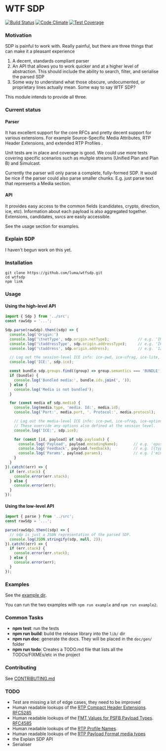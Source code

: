 # WTF SDP

[![Build Status](https://travis-ci.org/luma/wtf-sdp.svg?branch=master)](https://travis-ci.org/luma/wtf-sdp)
[![Code Climate](https://codeclimate.com/github/luma/wtf-sdp/badges/gpa.svg)](https://codeclimate.com/github/luma/wtf-sdp)
[![Test Coverage](https://codeclimate.com/github/luma/wtf-sdp/badges/coverage.svg)](https://codeclimate.com/github/luma/wtf-sdp/coverage)


### Motivation

SDP is painful to work with. Really painful, but there are three things that can make it a pleasant experience

1. A decent, standards compliant parser
2. An API that allows you to work quicker and at a higher level of abstraction. This should include the ability to search, filter, and serialise the parsed SDP
3. Some way to understand what those obscure, undocumented, or proprietary lines actually mean. Some way to say WTF SDP?

This module intends to provide all three.


### Current status

#### Parser

It has excellent support for the core RFCs and pretty decent support for various extensions. For example  Source-Specific Media Attributes, RTP Header Extensions, and extended RTP Profiles .

Unit tests are in place and coverage is good. We could use more tests covering specific scenarios such as multple streams (Unified Plan and Plan B) and Simulcast.

Currently the parser will only parse a complete, fully-formed SDP. It would be nice if the parser could also parse smaller chunks. E.g. just parse text that represents a Media section.


#### API

It provides easy access to the common fields (candidates, crypto, direction, ice, etc). Information about each payload is also aggregated together. Extensions, candidates, ssrcs are easily accessible.

See the usage section for examples.


### Explain SDP

I haven't begun work on this yet.

### Installation


```shell
git clone https://github.com/luma/wtfsdp.git
cd wtfsdp
npm link
```


### Usage

#### Using the high-level API

``` javascript
import { Sdp } from '../src';
const rawSdp = '...';

Sdp.parse(rawSdp).then((sdp) => {
  console.log('Origin:')
  console.log('\tnetType', sdp.origin.netType);             // e.g. 'IN'
  console.log('\taddressType', sdp.origin.addressType);     // e.g. 'IP4'
  console.log('\taddress', sdp.origin.address);             // e.g. '127.0.0.1'

  // Log out the session-level ICE info: ice-pwd, ice-ufrag, ice-lite, ice-mismatch, ice-options
  console.log('ICE:', sdp.ice);

  const bundle sdp.groups.find((group) => group.semantics === 'BUNDLE');
  if (bundle) {
    console.log('Bundled media:', bundle.ids.join(', '));
  } else {
    console.log('Media is not bundled');
  }

  for (const media of sdp.media) {
    console.log(media.type, 'media. Id:', media.id);
    console.log('Port:', media.port, '. Protocol:', media.protocol);

    // Log out the media-level ICE info: ice-pwd, ice-ufrag, ice-options
    // These override any options also defined at the session level.
    console.log('ICE:', sdp.ice);

    for (const [id, payload] of sdp.payloads) {
      console.log('Payload', payload.encodingName);       // e.g. 'opus'
      console.log('Feedback', payload.feedback);          // e.g. [{type: 'transport-cc' }]
      console.log('Params', payload.params);              // e.g. ['minptime=10']
    }
  }
}).catch((err) => {
  if (err.stack) {
    console.error(err.stack);
  } else {
    console.error(err);
  }
});
```

#### Using the low-level API



``` javascript
import { parse } from '../src';
const rawSdp = '...';

parse(rawSdp).then((sdp) => {
  // sdp is just a JSON representation of the parsed SDP.
  console.log(JSON.stringify(sdp, null, 2));
}).catch((err) => {
  if (err.stack) {
    console.error(err.stack);
  } else {
    console.error(err);
  }
});
```

### Examples

See the [example dir](../master/example).

You can run the two examples with `npm run example` and `npm run example2`.

### Common Tasks

* **npm test**: run the tests
* **npm run build**: build the release library into the `lib/` dir
* **npm run doc**: generate the docs. They will be placed in the `doc/gen/` folder
* **npm run todo**: Creates a TODO.md file that lists all the TODOs/FIXMEs/etc in the project

### Contributing

See [CONTRIBUTING.md](../master/CONTRIBUTING.md)

### TODO

* Test are missing a lot of edge cases, they need to be improved
* Human readable lookups of the [RTP Compact Header Extensions](https://www.iana.org/assignments/rtp-parameters/rtp-parameters.xml). [RFC5285](http://tools.ietf.org/html/rfc5285)
* Human readable lookups of the [FMT Values for PSFB Payload Types](https://www.iana.org/assignments/rtp-parameters/rtp-parameters.xml). [RFC4585](http://www.iana.org/go/rfc4585)
* Human readable lookups of the [RTP Profile Names](https://www.iana.org/assignments/rtp-parameters/rtp-parameters.xml).
* Human readable lookups of the [RTP Payload Format media types](https://www.iana.org/assignments/rtp-parameters/rtp-parameters.xml)
* the Explain SDP API
* Serialiser
